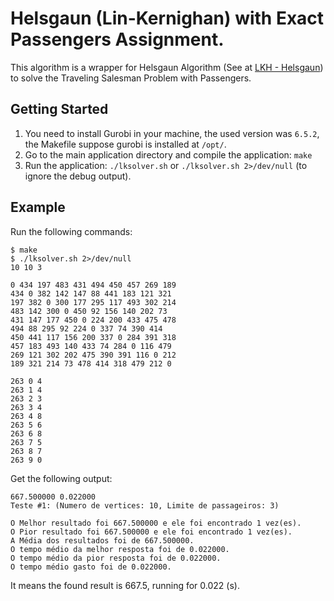# Helsgaun (Lin-Kernighan) with Exact Passengers Assignment.

This algorithm is a wrapper for Helsgaun Algorithm (See at [LKH - Helsgaun](http://www.akira.ruc.dk/~keld/research/LKH/)) to solve the Traveling Salesman Problem with Passengers.

## Getting Started

1. You need to install Gurobi in your machine, the used version was `6.5.2`, the Makefile suppose gurobi is installed at `/opt/`.
2. Go to the main application directory and compile the application: `make`
3. Run the application: `./lksolver.sh` or `./lksolver.sh 2>/dev/null` (to ignore the debug output).

## Example

Run the following commands:

```
$ make
$ ./lksolver.sh 2>/dev/null
10 10 3

0 434 197 483 431 494 450 457 269 189 
434 0 382 142 147 88 441 183 121 321 
197 382 0 300 177 295 117 493 302 214 
483 142 300 0 450 92 156 140 202 73 
431 147 177 450 0 224 200 433 475 478 
494 88 295 92 224 0 337 74 390 414 
450 441 117 156 200 337 0 284 391 318 
457 183 493 140 433 74 284 0 116 479 
269 121 302 202 475 390 391 116 0 212 
189 321 214 73 478 414 318 479 212 0 

263 0 4
263 1 4
263 2 3
263 3 4
263 4 8
263 5 6
263 6 8
263 7 5
263 8 7
263 9 0
```

Get the following output:

```
667.500000 0.022000
Teste #1: (Numero de vertices: 10, Limite de passageiros: 3)

O Melhor resultado foi 667.500000 e ele foi encontrado 1 vez(es).
O Pior resultado foi 667.500000 e ele foi encontrado 1 vez(es).
A Média dos resultados foi de 667.500000.
O tempo médio da melhor resposta foi de 0.022000.
O tempo médio da pior resposta foi de 0.022000.
O tempo médio gasto foi de 0.022000.

```

It means the found result is 667.5, running for 0.022 (s).
